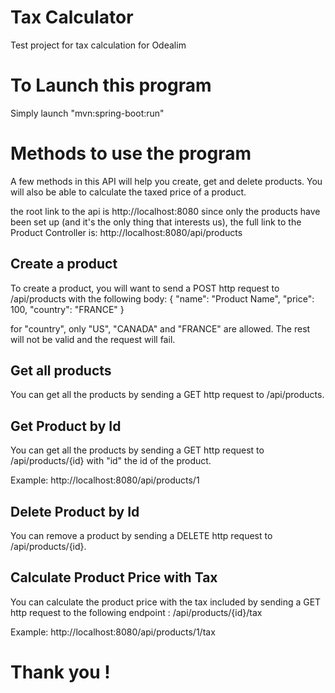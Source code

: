 # Tax Calculator
Test project for tax calculation for Odealim

# To Launch this program
Simply launch "mvn:spring-boot:run"

# Methods to use the program
A few methods in this API will help you create, get and delete products. You will also be able to calculate the taxed price of a product.

the root link to the api is http://localhost:8080
since only the products have been set up (and it's the only thing that interests us), the full link to the Product Controller is: http://localhost:8080/api/products

## Create a product ##

To create a product, you will want to send a POST http request to /api/products with the following body:
{
  "name": "Product Name",
  "price": 100,
  "country": "FRANCE"
}

for "country", only "US", "CANADA" and "FRANCE" are allowed. The rest will not be valid and the request will fail.

## Get all products ##
You can get all the products by sending a GET http request to /api/products.

## Get Product by Id ##
You can get all the products by sending a GET http request to /api/products/{id} with "id" the id of the product.

Example: http://localhost:8080/api/products/1

## Delete Product by Id ##
You can remove a product by sending a DELETE http request to /api/products/{id}.

## Calculate Product Price with Tax ##
You can calculate the product price with the tax included by sending a GET http request to the following endpoint : /api/products/{id}/tax

Example: http://localhost:8080/api/products/1/tax


# Thank you !